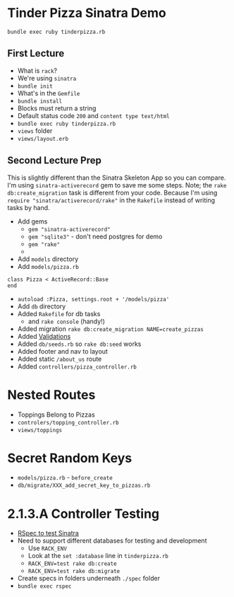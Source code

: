 # Tinder Pizza Sinatra Demo

```
bundle exec ruby tinderpizza.rb 
```

## First Lecture

* What is ``rack``?
* We're using ``sinatra``
* ``bundle init``
* What's in the ``Gemfile``
* ``bundle install`` 
* Blocks must return a string
* Default status code ``200`` and ``content type text/html``
* ``bundle exec ruby tinderpizza.rb``
* ``views`` folder
* ``views/layout.erb``

## Second Lecture Prep
This is slightly different than the Sinatra Skeleton App so you can compare. I'm using ``sinatra-activerecord`` gem to save me some steps. Note; the ``rake db:create_migration`` task is different from your code. Because I'm using ``require "sinatra/activerecord/rake"`` in the ``Rakefile`` instead of writing tasks by hand.

* Add gems
    - ``gem "sinatra-activerecord"``
    - ``gem "sqlite3"`` - don't need postgres for demo
    - ``gem "rake"``
    - 
* Add ``models`` directory
* Add ``models/pizza.rb`` 

```
class Pizza < ActiveRecord::Base
end
```

* ``autoload :Pizza, settings.root + '/models/pizza'``
* Add ``db`` directory
* Added ``Rakefile`` for db tasks
   - and ``rake console`` (handy!)
* Added migration ``rake db:create_migration NAME=create_pizzas``
* Added [Validations](http://guides.rubyonrails.org/active_record_validations.html)
* Added ``db/seeds.rb`` so ``rake db:seed`` works
* Added footer and nav to layout
* Added static ``/about_us`` route
* Added ``controllers/pizza_controller.rb``

# Nested Routes
* Toppings Belong to Pizzas
* ``controlers/topping_controller.rb``
* ``views/toppings``

# Secret Random Keys
* ``models/pizza.rb`` - ``before_create``
* ``db/migrate/XXX_add_secret_key_to_pizzas.rb``

# 2.1.3.A Controller Testing
* [RSpec to test Sinatra](http://recipes.sinatrarb.com/p/testing/rspec)
* Need to support different databases for testing and development
  * Use ``RACK_ENV``
  * Look at the ``set :database`` line in ``tinderpizza.rb``
  * ``RACK_ENV=test rake db:create``
  * ``RACK_ENV=test rake db:migrate``
* Create specs in folders underneath ``./spec`` folder
* ``bundle exec rspec``
